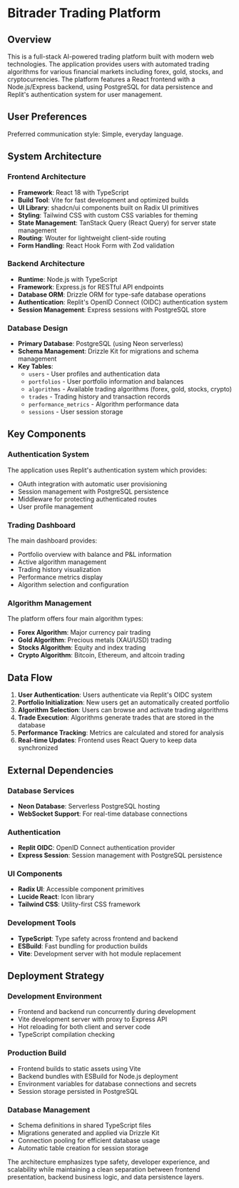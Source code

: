 # Bitrader Trading Platform

## Overview

This is a full-stack AI-powered trading platform built with modern web technologies. The application provides users with automated trading algorithms for various financial markets including forex, gold, stocks, and cryptocurrencies. The platform features a React frontend with a Node.js/Express backend, using PostgreSQL for data persistence and Replit's authentication system for user management.

## User Preferences

Preferred communication style: Simple, everyday language.

## System Architecture

### Frontend Architecture
- **Framework**: React 18 with TypeScript
- **Build Tool**: Vite for fast development and optimized builds
- **UI Library**: shadcn/ui components built on Radix UI primitives
- **Styling**: Tailwind CSS with custom CSS variables for theming
- **State Management**: TanStack Query (React Query) for server state management
- **Routing**: Wouter for lightweight client-side routing
- **Form Handling**: React Hook Form with Zod validation

### Backend Architecture
- **Runtime**: Node.js with TypeScript
- **Framework**: Express.js for RESTful API endpoints
- **Database ORM**: Drizzle ORM for type-safe database operations
- **Authentication**: Replit's OpenID Connect (OIDC) authentication system
- **Session Management**: Express sessions with PostgreSQL store

### Database Design
- **Primary Database**: PostgreSQL (using Neon serverless)
- **Schema Management**: Drizzle Kit for migrations and schema management
- **Key Tables**:
  - `users` - User profiles and authentication data
  - `portfolios` - User portfolio information and balances
  - `algorithms` - Available trading algorithms (forex, gold, stocks, crypto)
  - `trades` - Trading history and transaction records
  - `performance_metrics` - Algorithm performance data
  - `sessions` - User session storage

## Key Components

### Authentication System
The application uses Replit's authentication system which provides:
- OAuth integration with automatic user provisioning
- Session management with PostgreSQL persistence
- Middleware for protecting authenticated routes
- User profile management

### Trading Dashboard
The main dashboard provides:
- Portfolio overview with balance and P&L information
- Active algorithm management
- Trading history visualization
- Performance metrics display
- Algorithm selection and configuration

### Algorithm Management
The platform offers four main algorithm types:
- **Forex Algorithm**: Major currency pair trading
- **Gold Algorithm**: Precious metals (XAU/USD) trading
- **Stocks Algorithm**: Equity and index trading
- **Crypto Algorithm**: Bitcoin, Ethereum, and altcoin trading

## Data Flow

1. **User Authentication**: Users authenticate via Replit's OIDC system
2. **Portfolio Initialization**: New users get an automatically created portfolio
3. **Algorithm Selection**: Users can browse and activate trading algorithms
4. **Trade Execution**: Algorithms generate trades that are stored in the database
5. **Performance Tracking**: Metrics are calculated and stored for analysis
6. **Real-time Updates**: Frontend uses React Query to keep data synchronized

## External Dependencies

### Database Services
- **Neon Database**: Serverless PostgreSQL hosting
- **WebSocket Support**: For real-time database connections

### Authentication
- **Replit OIDC**: OpenID Connect authentication provider
- **Express Session**: Session management with PostgreSQL persistence

### UI Components
- **Radix UI**: Accessible component primitives
- **Lucide React**: Icon library
- **Tailwind CSS**: Utility-first CSS framework

### Development Tools
- **TypeScript**: Type safety across frontend and backend
- **ESBuild**: Fast bundling for production builds
- **Vite**: Development server with hot module replacement

## Deployment Strategy

### Development Environment
- Frontend and backend run concurrently during development
- Vite development server with proxy to Express API
- Hot reloading for both client and server code
- TypeScript compilation checking

### Production Build
- Frontend builds to static assets using Vite
- Backend bundles with ESBuild for Node.js deployment
- Environment variables for database connections and secrets
- Session storage persisted in PostgreSQL

### Database Management
- Schema definitions in shared TypeScript files
- Migrations generated and applied via Drizzle Kit
- Connection pooling for efficient database usage
- Automatic table creation for session storage

The architecture emphasizes type safety, developer experience, and scalability while maintaining a clean separation between frontend presentation, backend business logic, and data persistence layers.